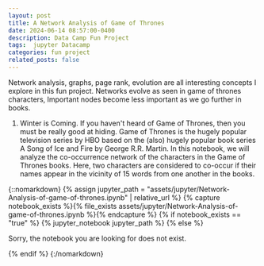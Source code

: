 ```yaml
---
layout: post
title: A Network Analysis of Game of Thrones
date: 2024-06-14 08:57:00-0400
description: Data Camp Fun Project
tags:  jupyter Datacamp
categories: fun project
related_posts: false
---
```


Network analysis, graphs, page rank, evolution are all interesting concepts I explore in this fun project.
Networks evolve as seen in game of thrones characters, Important nodes become less important as we go further in books.

1. Winter is Coming. 
If you haven't heard of Game of Thrones, then you must be really good at hiding.
Game of Thrones is the hugely popular television series by HBO based on the (also)
hugely popular book series A Song of Ice and Fire by George R.R. Martin. In this notebook,
we will analyze the co-occurrence network of the characters in the Game of Thrones books.
Here, two characters are considered to co-occur if their names appear in the vicinity of 15 words from one another in the books.

{::nomarkdown}
{% assign jupyter_path = "assets/jupyter/Network-Analysis-of-game-of-thrones.ipynb" | relative_url %}
{% capture notebook_exists %}{% file_exists assets/jupyter/Network-Analysis-of-game-of-thrones.ipynb %}{% endcapture %}
{% if notebook_exists == "true" %}
{% jupyter_notebook jupyter_path %}
{% else %}

<p>Sorry, the notebook you are looking for does not exist.</p>
{% endif %}
{:/nomarkdown}
